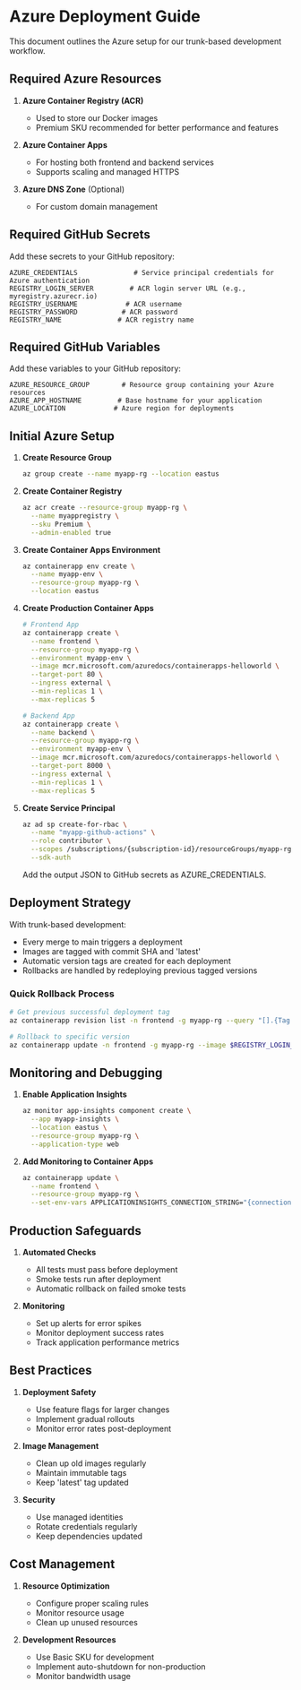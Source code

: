 # Azure Deployment Guide

<!-- AZURE_DEPLOYMENT: Configuration and setup guide -->
<!-- CICD_DEPLOYMENT_CONFIG: Azure Container Apps with GitHub Actions -->
<!-- DEPLOYMENT_TYPE: Container Apps -->
<!-- PIPELINE_TYPE: GitHub Actions -->

This document outlines the Azure setup for our trunk-based development workflow.

## Required Azure Resources

1. **Azure Container Registry (ACR)**
   - Used to store our Docker images
   - Premium SKU recommended for better performance and features

2. **Azure Container Apps**
   - For hosting both frontend and backend services
   - Supports scaling and managed HTTPS

3. **Azure DNS Zone** (Optional)
   - For custom domain management

## Required GitHub Secrets

Add these secrets to your GitHub repository:

```plaintext
AZURE_CREDENTIALS              # Service principal credentials for Azure authentication
REGISTRY_LOGIN_SERVER         # ACR login server URL (e.g., myregistry.azurecr.io)
REGISTRY_USERNAME            # ACR username
REGISTRY_PASSWORD           # ACR password
REGISTRY_NAME              # ACR registry name
```

## Required GitHub Variables

Add these variables to your GitHub repository:

```plaintext
AZURE_RESOURCE_GROUP        # Resource group containing your Azure resources
AZURE_APP_HOSTNAME         # Base hostname for your application
AZURE_LOCATION            # Azure region for deployments
```

## Initial Azure Setup

1. **Create Resource Group**
   ```bash
   az group create --name myapp-rg --location eastus
   ```

2. **Create Container Registry**
   ```bash
   az acr create --resource-group myapp-rg \
     --name myappregistry \
     --sku Premium \
     --admin-enabled true
   ```

3. **Create Container Apps Environment**
   ```bash
   az containerapp env create \
     --name myapp-env \
     --resource-group myapp-rg \
     --location eastus
   ```

4. **Create Production Container Apps**
   ```bash
   # Frontend App
   az containerapp create \
     --name frontend \
     --resource-group myapp-rg \
     --environment myapp-env \
     --image mcr.microsoft.com/azuredocs/containerapps-helloworld \
     --target-port 80 \
     --ingress external \
     --min-replicas 1 \
     --max-replicas 5

   # Backend App
   az containerapp create \
     --name backend \
     --resource-group myapp-rg \
     --environment myapp-env \
     --image mcr.microsoft.com/azuredocs/containerapps-helloworld \
     --target-port 8000 \
     --ingress external \
     --min-replicas 1 \
     --max-replicas 5
   ```

5. **Create Service Principal**
   ```bash
   az ad sp create-for-rbac \
     --name "myapp-github-actions" \
     --role contributor \
     --scopes /subscriptions/{subscription-id}/resourceGroups/myapp-rg \
     --sdk-auth
   ```
   Add the output JSON to GitHub secrets as AZURE_CREDENTIALS.

## Deployment Strategy

With trunk-based development:
- Every merge to main triggers a deployment
- Images are tagged with commit SHA and 'latest'
- Automatic version tags are created for each deployment
- Rollbacks are handled by redeploying previous tagged versions

### Quick Rollback Process
```bash
# Get previous successful deployment tag
az containerapp revision list -n frontend -g myapp-rg --query "[].{Tag:template.containers[0].image}" -o tsv

# Rollback to specific version
az containerapp update -n frontend -g myapp-rg --image $REGISTRY_LOGIN_SERVER/frontend:specific-tag
```

## Monitoring and Debugging

1. **Enable Application Insights**
   ```bash
   az monitor app-insights component create \
     --app myapp-insights \
     --location eastus \
     --resource-group myapp-rg \
     --application-type web
   ```

2. **Add Monitoring to Container Apps**
   ```bash
   az containerapp update \
     --name frontend \
     --resource-group myapp-rg \
     --set-env-vars APPLICATIONINSIGHTS_CONNECTION_STRING="{connection-string}"
   ```

## Production Safeguards

1. **Automated Checks**
   - All tests must pass before deployment
   - Smoke tests run after deployment
   - Automatic rollback on failed smoke tests

2. **Monitoring**
   - Set up alerts for error spikes
   - Monitor deployment success rates
   - Track application performance metrics

## Best Practices

1. **Deployment Safety**
   - Use feature flags for larger changes
   - Implement gradual rollouts
   - Monitor error rates post-deployment

2. **Image Management**
   - Clean up old images regularly
   - Maintain immutable tags
   - Keep 'latest' tag updated

3. **Security**
   - Use managed identities
   - Rotate credentials regularly
   - Keep dependencies updated

## Cost Management

1. **Resource Optimization**
   - Configure proper scaling rules
   - Monitor resource usage
   - Clean up unused resources

2. **Development Resources**
   - Use Basic SKU for development
   - Implement auto-shutdown for non-production
   - Monitor bandwidth usage